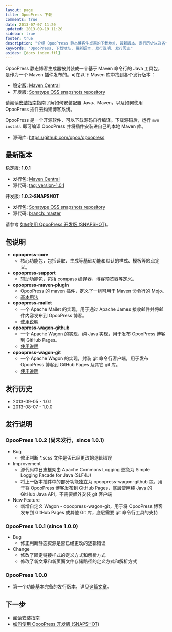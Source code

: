 ```yaml
---
layout: page
title: OpooPress 下载
comments: true
date: 2013-07-07 11:20
updated: 2013-09-19 11:20
sidebar: true
footer: true
description: "介绍 OpooPress 静态博客生成器的下载地址、最新版本、发行历史以及各个版本的发行说明（包括变更列表）。"
keywords: "OpooPress, 下载地址, 最新版本, 发行说明, 发行历史"
asides: [docs_index.ftl]
---
```


OpooPress 静态博客生成器被封装成一个基于 Maven 命令行的 Java 工具包，是作为一个 Maven 插件发布的。可在以下 Maven 库中找到各个发行版本：
- 稳定版: [Maven Central][mc]
- 开发版: [Sonatype OSS snapshots repository][oss]

请阅读[安装指南](../docs/installation/)指南了解如何安装配置 Java、Maven，以及如何使用 OpooPress 插件去构建博客系统。

OpooPress 是一个开源软件，可以下载源码自行编译。下载源码后，运行 `mvn install` 即可编译 OpooPress 并将插件安装进自己的本地 Maven 库。
- 源码库: <https://github.com/opoo/opoopress>


## 最新版本

稳定版: **1.0.1**
- 发行包: [Maven Central][mc]
- 源代码: [tag: version-1.0.1](https://github.com/opoo/opoopress/tree/version-1.0.1)

开发版: **1.0.2-SNAPSHOT**
- 发行包: [Sonatype OSS snapshots repository][oss102]
- 源代码: [branch: master](https://github.com/opoo/opoopress)

<div class="note info">
  <p>请参考 <a href="../faqs/how-to-use-opoopress-snapshots/">如何使用 OpooPress 开发版 (SNAPSHOT)</a>。</p>
</div>

## 包说明
- **opoopress-core**
	- 核心功能包，包括读取、生成等基础功能和默认的样式、模板等站点定义。
- **opoopress-support**
	- 辅助功能包，包括 compass 编译器，博客预览器等定义。
- **opoopress-maven-plugin**
	- OpooPress 的 maven 插件，定义了一组可用于 Maven 命令行的 Mojo。
	- [基本用法](../docs/usage/)
- **opoopress-mailet**
	- 一个 Apache Mailet 的实现，用于通过 Apache James 接收邮件并将邮件内容发布到 OpooPress 博客。
	- [使用说明](../docs/mailet/)
- **opoopress-wagon-github**
	- 一个 Apache Wagon 的实现，纯 Java 实现，用于发布 OpooPress 博客到 GitHub Pages。
	- [使用说明](../docs/github-pages/#opoopress-wagon-github)
- **opoopress-wagon-git**
	- 一个 Apache Wagon 的实现，封装 git 命令行客户端，用于发布 OpooPress 博客到 GitHub Pages 及其它 git 库。
	- [使用说明](../docs/github-pages/#opoopress-wagon-git)


## 发行历史
* 2013-09-05 - 1.0.1 
* 2013-08-07 - 1.0.0


## 发行说明

### OpooPress 1.0.2 (尚未发行，since 1.0.1)

- Bug
	- 修正判断 *.scss 文件是否已经更改的逻辑错误
- Improvement
	- 源代码中日志框架由 Apache Commons Logging 更换为 Simple Logging Facade for Java (SLF4J)
	- 将上一版本插件中的部分功能独立为 opoopress-wagon-github 包，用于将 OpooPress 博客发布到 GitHub Pages，底层使用纯 Java 的 GitHub Java API，不需要额外安装 git 客户端
- New Feature
	- 新增自定义 Wagon - opoopress-wagon-git，用于将 OpooPress 博客发布到 GitHub Pages 或其他 Git 库，底层需要 git 命令行工具的支持

### OpooPress 1.0.1 (since 1.0.0)
- Bug
	- 修正判断静态资源是否已经更改的逻辑错误
- Change
	- 修改了固定链接样式的定义方式和解析方式
	- 修改了新文章和新页面文件存储路径的定义方式和解析方式

### OpooPress 1.0.0
- 第一个功能基本完备的发行版本，详见[这篇文章](../article/opoopress-1.0.0-has-been-released/)。


## 下一步
- [阅读安装指南](../docs/installation/)
- [如何使用 OpooPress 开发版 (SNAPSHOT)](../faqs/how-to-use-opoopress-snapshots/)


[mc]: http://search.maven.org/#search%7Cga%7C1%7Corg.opoo.press "OpooPress from Maven Central"
[oss]: https://oss.sonatype.org/index.html#nexus-search;quick~org.opoo.press "OpooPress snapshots from Sonatype OSS snapshots repository"
[oss102]: https://oss.sonatype.org/content/repositories/snapshots/org/opoo/press/maven/plugins/opoopress-maven-plugin/1.0.2-SNAPSHOT/ "OpooPress 1.0.2-SNAPSHOT from Sonatype OSS snapshots repository"